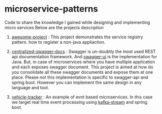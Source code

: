 # microservice-patterns
Code to share the knowledge I gained while designing and implementing micro services
Below are the projects description
1. [awesome-project](https://github.com/hellosatish/microservice-patterns/tree/master/awesomeProject) : This project demonstrates the service registry pattern.  how to register a non-java appliaction.
2. [centralized-swagger-docs](https://github.com/hellosatish/microservice-patterns/tree/master/centralized-swagger-docs) : Swagger is un-doubtly the most used REST api documentation framework. And [swagger-ui](https://github.com/swagger-api/swagger-ui) is the implementation for Java. But, in case of microservices where you have multiple application and each exposes swagger document. This project is aimed at how do you consolidate all these swagger documents and expose them at one place. Please not this implementation is specific to swagger-api and spring boot. However you can implement the same design in any language and tool.

3. [vehicle-tracker](https://github.com/hellosatish/microservice-patterns/tree/master/vehicle-tracker) : An example of evnt based microservices. In this case we target real time event processing using [kafka-stream](https://kafka.apache.org/documentation/streams/) and spring boot. 
